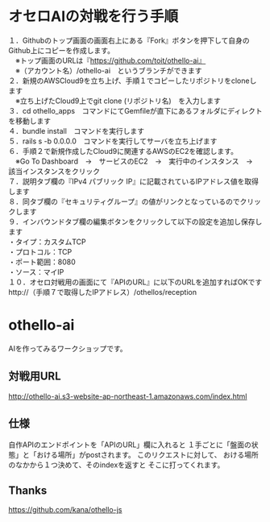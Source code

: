 # オセロAIの対戦を行う手順
１．Githubのトップ画面の画面右上にある『Fork』ボタンを押下して自身のGithub上にコピーを作成します。<br>
　※トップ画面のURLは『https://github.com/toit/othello-ai』<br>
　※（アカウント名）/othello-ai　というブランチができます<br>
２．新規のAWSCloud9を立ち上げ、手順１でコピーしたリポジトリをcloneします<br>
　※立ち上げたCloud9上でgit clone (リポジトリ名)　を入力します<br>
３．cd othello_apps　コマンドにてGemfileが直下にあるフォルダにディレクトを移動します<br>
４．bundle install　コマンドを実行します<br>
５．rails s -b 0.0.0.0　コマンドを実行してサーバを立ち上げます<br>
６．手順２で新規作成したCloud9に関連するAWSのEC2を確認します。<br>
　※Go To Dashboard　→　サービスのEC2　→　実行中のインスタンス　→　該当インスタンスをクリック<br>
７．説明タブ欄の『IPv4 パブリック IP』に記載されているIPアドレス値を取得します<br>
８．同タブ欄の『セキュリティグループ』の値がリンクとなっているのでクリックします<br>
９．インバウンドタブ欄の編集ボタンをクリックして以下の設定を追加し保存します<br>
・タイプ：カスタムTCP<br>
・プロトコル：TCP<br>
・ポート範囲：8080<br>
・ソース：マイIP<br>
１０．オセロ対戦用の画面にて『APIのURL』に以下のURLを追加すればOKです<br>
http://（手順７で取得したIPアドレス）/othellos/reception<br>

# othello-ai
AIを作ってみるワークショップです。

## 対戦用URL
http://othello-ai.s3-website-ap-northeast-1.amazonaws.com/index.html

## 仕様
自作APIのエンドポイントを「APIのURL」欄に入れると
１手ごとに「盤面の状態」と「おける場所」がpostされます。
このリクエストに対して、
おける場所のなかから１つ決めて、そのindexを返すと
そこに打ってくれます。

## Thanks
https://github.com/kana/othello-js
